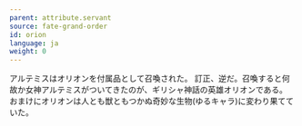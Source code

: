 ```yaml
---
parent: attribute.servant
source: fate-grand-order
id: orion
language: ja
weight: 0
---
```


アルテミスはオリオンを付属品として召喚された。
訂正、逆だ。召喚すると何故か女神アルテミスがついてきたのが、ギリシャ神話の英雄オリオンである。
おまけにオリオンは人とも獣ともつかぬ奇妙な生物(ゆるキャラ)に変わり果てていた。
